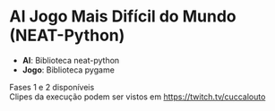 # AI Jogo Mais Difícil do Mundo (NEAT-Python)
* **AI**: Biblioteca neat-python
* **Jogo**: Biblioteca pygame

Fases 1 e 2 disponíveis  
Clipes da execução podem ser vistos em https://twitch.tv/cuccalouto
